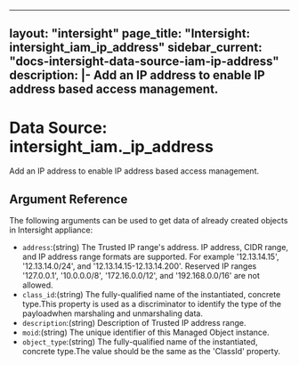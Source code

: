 
---
layout: "intersight"
page_title: "Intersight: intersight_iam_ip_address"
sidebar_current: "docs-intersight-data-source-iam-ip-address"
description: |-
Add an IP address to enable IP address based access management.
---

# Data Source: intersight_iam._ip_address
Add an IP address to enable IP address based access management.
## Argument Reference
The following arguments can be used to get data of already created objects in Intersight appliance:
* `address`:(string) The Trusted IP range's address. IP address, CIDR range, and IP address range formats are supported. For example '12.13.14.15', '12.13.14.0/24', and '12.13.14.15-12.13.14.200'. Reserved IP ranges '127.0.0.1', '10.0.0.0/8', '172.16.0.0/12', and '192.168.0.0/16' are not allowed. 
* `class_id`:(string) The fully-qualified name of the instantiated, concrete type.This property is used as a discriminator to identify the type of the payloadwhen marshaling and unmarshaling data. 
* `description`:(string) Description of Trusted IP address range. 
* `moid`:(string) The unique identifier of this Managed Object instance. 
* `object_type`:(string) The fully-qualified name of the instantiated, concrete type.The value should be the same as the 'ClassId' property. 
